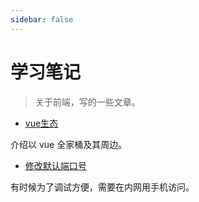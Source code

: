 ```yaml
---
sidebar: false
---
```


# 学习笔记

> 关于前端，写的一些文章。

- [vue生态](./vue.md)

介绍以 vue 全家桶及其周边。

- [修改默认端口号](./change-port.md)

有时候为了调试方便，需要在内网用手机访问。


